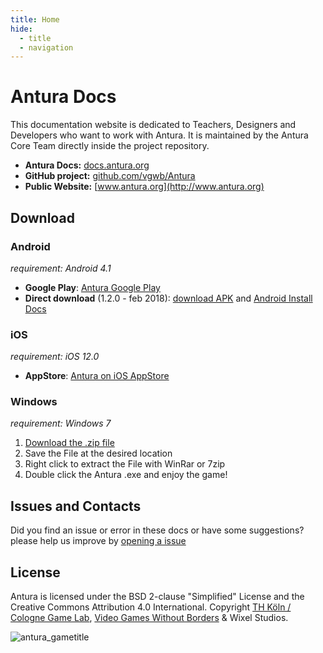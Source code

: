 ```yaml
---
title: Home
hide:
  - title
  - navigation
---
```

# Antura Docs
This documentation website is dedicated to Teachers, Designers and Developers who want to work with Antura. It is maintained by the Antura Core Team directly inside the project repository.

- **Antura Docs:** [docs.antura.org](http://docs.antura.org)
- **GitHub project:** [github.com/vgwb/Antura](https://github.com/vgwb/Antura)
- **Public Website:** [www.antura.org](http://www.antura.org)

## Download

### Android
_requirement: Android 4.1_

- **Google Play**: [Antura Google Play](https://play.google.com/store/apps/details?id=org.eduapp4syria.antura)  
- **Direct download** (1.2.0 - feb 2018): [download APK](http://www.antura.org/assets/antura-android-v1.2.0.apk) and [Android Install Docs](assets/pdf/Antura_InstallHelp.pdf)

### iOS
_requirement: iOS 12.0_

- **AppStore**: [Antura on iOS AppStore](https://itunes.apple.com/us/app/antura-and-the-letters/id1210334699?ls=1&amp;mt=8)

### Windows
_requirement: Windows 7_

1. [Download the .zip file](http://www.antura.org/assets/antura-win32-v1.2.0.zip)
2. Save the File at the desired location
3. Right click to extract the File with WinRar or 7zip
4. Double click the Antura .exe and enjoy the game!

## Issues and Contacts
Did you find an issue or error in these docs or have some suggestions?
please help us improve by [opening a issue](https://github.com/vgwb/Antura/issues)

## License
Antura is licensed under the BSD 2-clause "Simplified" License and the Creative Commons Attribution 4.0 International.
Copyright [TH Köln / Cologne Game Lab](https://www.colognegamelab.de/), [Video Games Without Borders](https://vgwb.org) & Wixel Studios.

![antura_gametitle](assets/img/antura_gametitle.jpg)

